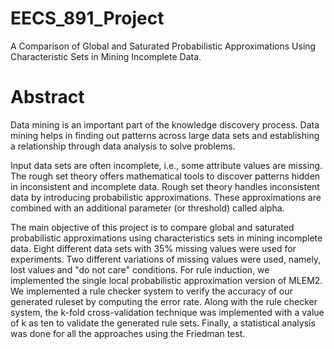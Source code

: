 # EECS_891_Project

A Comparison of Global and Saturated Probabilistic Approximations Using Characteristic Sets in Mining Incomplete Data.

# Abstract

Data mining is an important part of the knowledge discovery process. Data mining helps in finding out patterns across large data sets and establishing a relationship through data analysis to solve problems.

Input data sets are often incomplete, i.e., some attribute values are missing. The rough set theory offers mathematical tools to discover patterns hidden in inconsistent and incomplete data. Rough set theory handles inconsistent data by introducing probabilistic approximations. These approximations are combined with an additional parameter (or threshold) called alpha.

The main objective of this project is to compare global and saturated probabilistic approximations using characteristics sets in mining incomplete data. Eight different data sets with 35% missing values were used for experiments. Two different variations of missing values were used, namely, lost values and "do not care" conditions. For rule induction, we implemented the single local probabilistic approximation version of MLEM2. We implemented a rule checker system to verify the accuracy of our generated ruleset by computing the error rate. Along with the rule checker system, the k-fold cross-validation technique was implemented with a value of k as ten to validate the generated rule sets. Finally, a statistical analysis was done for all the approaches using the Friedman test.


